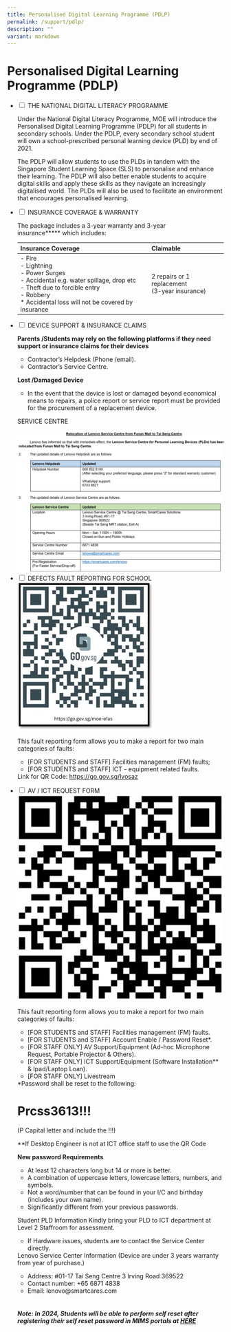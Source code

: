 ```yaml
---
title: Personalised Digital Learning Programme (PDLP)
permalink: /support/pdlp/
description: ""
variant: markdown
---
```

<h1>Personalised Digital Learning Programme (PDLP)</h1>
<ul class="jekyllcodex_accordion">
	<li>
		<input type="checkbox" id="accordion1">
		<label for="accordion1">THE NATIONAL DIGITAL LITERACY PROGRAMME</label>
		<div>

Under the National Digital Literacy Programme, MOE will introduce the Personalised Digital Learning Programme (PDLP) for all students in secondary schools. Under the PDLP, every secondary school student will own a school-prescribed personal learning device (PLD) by end of 2021.

  

The PDLP will allow students to use the PLDs in tandem with the Singapore Student Learning Space (SLS) to personalise and enhance their learning. The PDLP will also better enable students to acquire digital skills and apply these skills as they navigate an increasingly digitalised world.&nbsp;The PLDs will also be used to facilitate an environment that encourages personalised learning.
		</div>

</li><li>
<input type="checkbox" id="accordion2">
<label for="accordion2">INSURANCE COVERAGE &amp; WARRANTY</label>
<div>

The package includes a&nbsp;3-year warranty&nbsp;and 3-year insurance**\***&nbsp;which includes:

  

<table>
<thead>
  <tr>
    <th>Insurance Coverage</th>
    <th>Claimable</th>
  </tr>
</thead>
<tbody>
  <tr>
    <td>- Fire<br>- Lightning<br>- Power Surges<br>- Accidental e.g. water spillage, drop etc<br>- Theft due to forcible entry<br>- Robbery<br>* Accidental loss will not be covered by insurance</td>
    <td>2 repairs or 1 replacement<br>(3-year insurance)</td>
  </tr>
</tbody>
</table>

</div>
	
</li><li>
				<input type="checkbox" id="accordion3">
			<label for="accordion3">DEVICE SUPPORT &amp; INSURANCE CLAIMS</label>
			<div>

<b>Parents /Students may rely on the following platforms if they need support or&nbsp;insurance claims for their devices</b>

  
<ul>
<li>Contractor’s Helpdesk (Phone /email).</li>
<li>Contractor’s Service Centre.</li>
</ul>
  

<b>Lost /Damaged Device</b>
<ul>
<li>In the event that the device is lost or damaged beyond economical means to repairs, a police report or service report must be provided for the procurement of a replacement device.</li>
</ul>

SERVICE CENTRE

<img src="/images/Lennovo%20Service%20Centre_New.jpeg">
	</div>
	
</li><li>
<input type="checkbox" id="accordion4">
<label for="accordion4">DEFECTS FAULT REPORTING FOR SCHOOL</label>

<div>

<img src="/images/Support/QR%20CODE/FAS_QR_CODE.jpg">

<p>This fault reporting form allows you to make a report for two main categories of faults:
</p><ul>
<li>[FOR STUDENTS and STAFF] Facilities management (FM) faults;</li>
<li>[FOR STUDENTS and STAFF] ICT - equipment related faults.</li>
</ul>
	Link for QR Code: <a href="https://go.gov.sg/lvosaz">https://go.gov.sg/lvosaz</a>
<p></p>
</div>

</li><li>
<input type="checkbox" id="accordion5">
<label for="accordion5">AV / ICT REQUEST FORM</label>
<div>
<img src="/images/Support/QR%20CODE/Request_Form.png">
<p>
This fault reporting form allows you to make a report for two main categories of faults:
</p><ul>
<li>[FOR STUDENTS and STAFF] Facilities management (FM) faults.</li>
<li>[FOR STUDENTS and STAFF] Account Enable / Password Reset*.</li>
<li>[FOR STAFF ONLY] AV Support/Equipment (Ad-hoc Microphone Request, Portable Projector &amp; Others).</li>
<li>[FOR STAFF ONLY] ICT Support/Equipment (Software Installation** &amp; Ipad/Laptop Loan).</li>
<li>[FOR STAFF ONLY] Livestream</li>
</ul>
*Password shall be reset to the following: 	
<h1>Prcss3613!!!</h1>
(P Capital letter and include the !!!)

**If Desktop Engineer is not at ICT office staff to use the QR Code

<b>New password Requirements</b><br>
<ul>
<li>At least 12 characters long but 14 or more is better. </li>
<li>A combination of uppercase letters, lowercase letters, numbers, and symbols. </li>
<li>Not a word/number that can be found in your I/C and birthday (includes your own name). </li>
<li>Significantly different from your previous passwords.</li>
</ul>
	
Student PLD Information
Kindly bring your PLD to ICT department at Level 2 Staffroom for assessment.
<ul>
<li>If Hardware issues, students are to contact the Service Center directly.</li>
</ul>
Lenovo Service Center Information (Device are under 3 years warranty from year of purchase.)
<ul>
<li>Address: #01-17 Tai Seng Centre 3 Irving Road 369522</li>
<li>Contact number: +65 6871 4838</li>
<li>Email: lenovo@smartcares.com</li>
</ul><br>
<h5>Note: In 2024, Students will be able to perform self reset after registering their self reset password in MIMS portals at <a href="https://idp.mims.moe.gov.sg/nidp/app/login">HERE</a></h5>
<p></p>		
</div></li></ul>